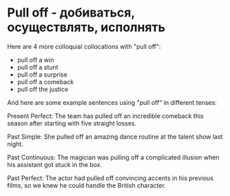 # Pull off - добиваться, осуществлять, исполнять

Here are 4 more colloquial collocations with "pull off":

- pull off a win
- pull off a stunt
- pull off a surprise
- pull off a comeback
- pull off the justice

And here are some example sentences using "pull off" in different tenses:

Present Perfect:
The team has pulled off an incredible comeback this season after starting with five straight losses.

Past Simple:
She pulled off an amazing dance routine at the talent show last night.

Past Continuous:
The magician was pulling off a complicated illusion when his assistant got stuck in the box.

Past Perfect:
The actor had pulled off convincing accents in his previous films, so we knew he could handle the British character.
